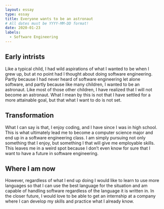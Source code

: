 ```yaml
---
layout: essay
type: essay
title: Everyone wants to be an astronaut
# All dates must be YYYY-MM-DD format!
date: 2020-01-23
labels:
  - Software Engineering
---
```


## Early intrists 

Like a typical child, I had wild aspirations of what I wanted to be when I grew up, but at no point had I thought about doing software engineering.  Partly because I had never heard of software engineering let alone software, and partly because like many children, I wanted to be an astronaut.  Like most of those other children, I have realized that I will not become an astronaut.  What I mean by this is not that I have settled for a more attainable goal, but that what I want to do is not set.  

## Transformation

What I can say is that, I enjoy coding, and I have since I was in high school.  This is what ultimately lead me to become a computer science major and end up in a software engineering class.  I am simply pursuing not only something that I enjoy, but something I that will give me employable skills.  This leaves me in a weird spot because I don’t even know for sure that I want to have a future in software engineering.  

## Where I am now

However, regardless of what I end up doing I would like to learn to use more languages so that I can use the best language for the situation and am capable of handling software regardless of the language it is written in.  In the closer future, I would love to be able to get an internship at a company where I can develop my skills and practice what I already know.

